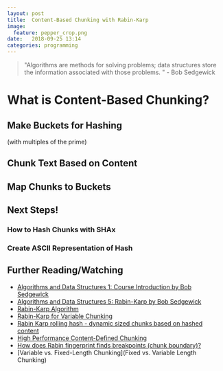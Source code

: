 ```yaml
---
layout: post
title:  Content-Based Chunking with Rabin-Karp
image:
  feature: pepper_crop.png
date:   2018-09-25 13:14
categories: programming
---
```


> "Algorithms are methods for solving problems; data structures store the information associated with those problems. " - Bob Sedgewick

# What is Content-Based Chunking?

## Make Buckets for Hashing
(with multiples of the prime)

## Chunk Text Based on Content

## Map Chunks to Buckets

## Next Steps!

### How to Hash Chunks with SHAx

### Create ASCII Representation of Hash

## Further Reading/Watching

 - [Algorithms and Data Structures 1: Course Introduction by Bob Sedgewick](https://www.youtube.com/watch?v=zDUo8HTFwLo)
 - [Algorithms and Data Structures 5: Rabin-Karp by Bob Sedgewick](https://www.youtube.com/watch?v=QzI0p6zDjK4)
 - [Rabin-Karp Algorithm](https://brilliant.org/wiki/rabin-karp-algorithm/)
 - [Rabin-Karp for Variable Chunking](https://github.com/YADL/yadl/wiki/Rabin-Karp-for-Variable-Chunking)
 - [Rabin Karp rolling hash - dynamic sized chunks based on hashed content](http://blog.teamleadnet.com/2012/10/rabin-karp-rolling-hash-dynamic-sized.html)
 - [High Performance Content-Defined Chunking](https://moinakg.wordpress.com/2013/06/22/high-performance-content-defined-chunking/)
 - [How does Rabin fingerprint finds breakpoints (chunk boundary)?](https://cs.stackexchange.com/questions/82150/how-does-rabin-fingerprint-finds-breakpoints-chunk-boundary)
 - [Variable vs. Fixed-Length Chunking](Fixed vs. Variable Length Chunking)
